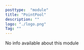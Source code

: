 ```yaml
---
posttype:  "module"  
title: "PointPool"
description: ""
logo: "./logo.png"
Tag: ""
---
```

No info available about this module
